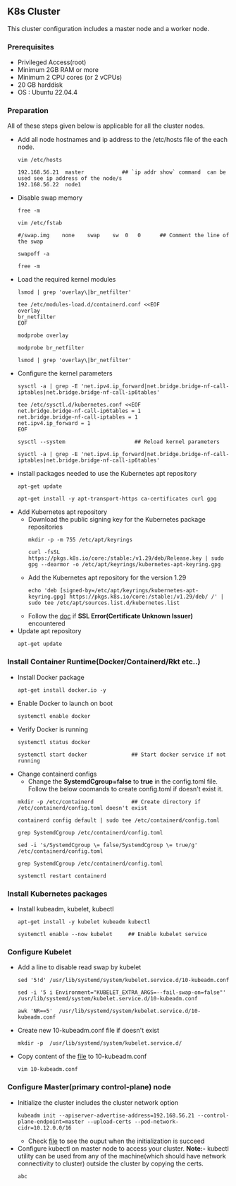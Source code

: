 ## K8s Cluster
This cluster configuration includes a master node and a worker node.
### Prerequisites
- Privileged Access(root)
- Minimum 2GB RAM or more
- Minimum 2 CPU cores (or 2 vCPUs)
- 20 GB harddisk
- OS : Ubuntu 22.04.4
### Preparation
All of these steps given below is applicable for all the cluster nodes.
- Add all node hostnames and ip address to the /etc/hosts file of the each node.
  ```
  vim /etc/hosts
  ```
  ```
  192.168.56.21  master            ## `ip addr show` command  can be used see ip address of the node/s
  192.168.56.22  node1
  ```
- Disable swap memory
  ```
  free -m
  ```
  ```
  vim /etc/fstab                     
  ```
  ```
  #/swap.img	none	swap	sw	0	0      ## Comment the line of the swap
  ```
  ```
  swapoff -a
  ```
  ```
  free -m
  ```
- Load the required kernel modules
  ```
  lsmod | grep 'overlay\|br_netfilter'
  ```
  ```
  tee /etc/modules-load.d/containerd.conf <<EOF
  overlay
  br_netfilter
  EOF
  ```
  ```
  modprobe overlay
  ```
  ```
  modprobe br_netfilter
  ```
  ```
  lsmod | grep 'overlay\|br_netfilter'
  ```
- Configure the kernel parameters
  ```
  sysctl -a | grep -E 'net.ipv4.ip_forward|net.bridge.bridge-nf-call-iptables|net.bridge.bridge-nf-call-ip6tables'
  ```
  ```
  tee /etc/sysctl.d/kubernetes.conf <<EOF
  net.bridge.bridge-nf-call-ip6tables = 1
  net.bridge.bridge-nf-call-iptables = 1
  net.ipv4.ip_forward = 1
  EOF
  ```
  ```
  sysctl --system                      ## Reload kernel parameters
  ```
  ```
  sysctl -a | grep -E 'net.ipv4.ip_forward|net.bridge.bridge-nf-call-iptables|net.bridge.bridge-nf-call-ip6tables'
  ```
- install packages needed to use the Kubernetes apt repository
  ```
  apt-get update
  ```
  ```
  apt-get install -y apt-transport-https ca-certificates curl gpg
  ```
- Add Kubernetes apt repository
  - Download the public signing key for the Kubernetes package repositories
    ```
    mkdir -p -m 755 /etc/apt/keyrings
    ```
    ```
    curl -fsSL https://pkgs.k8s.io/core:/stable:/v1.29/deb/Release.key | sudo gpg --dearmor -o /etc/apt/keyrings/kubernetes-apt-keyring.gpg
    ```
  - Add the Kubernetes apt repository for the version 1.29
    ```
    echo 'deb [signed-by=/etc/apt/keyrings/kubernetes-apt-keyring.gpg] https://pkgs.k8s.io/core:/stable:/v1.29/deb/ /' | sudo tee /etc/apt/sources.list.d/kubernetes.list
    ```
  - Follow the [doc](../Troubleshoot/certificate_issuer_is_unknown.md) if **SSL Error(Certificate Unknown Issuer)** encountered
- Update apt repository
  ```
  apt-get update
  ```
### Install Container Runtime(Docker/Containerd/Rkt etc..)
- Install Docker package
  ```
  apt-get install docker.io -y
  ```
- Enable Docker to launch on boot
  ```
  systemctl enable docker
  ```
- Verify Docker is running
  ```
  systemctl status docker
  ```
  ```
  systemctl start docker              ## Start docker service if not running
  ```
- Change containerd configs
  - Change the **SystemdCgroup=false** to **true** in the config.toml file. Follow the below coomands to create config.toml if doesn't exist it.
  ```
  mkdir -p /etc/containerd            ## Create directory if /etc/containerd/config.toml doesn't exist
  ```
  ```
  containerd config default | sudo tee /etc/containerd/config.toml
  ```
  ```
  grep SystemdCgroup /etc/containerd/config.toml
  ```
  ```
  sed -i 's/SystemdCgroup \= false/SystemdCgroup \= true/g' /etc/containerd/config.toml
  ```
  ```
  grep SystemdCgroup /etc/containerd/config.toml
  ```
  ```
  systemctl restart containerd
  ```
### Install Kubernetes packages
- Install kubeadm, kubelet, kubectl
  ```
  apt-get install -y kubelet kubeadm kubectl
  ```
  ```
  systemctl enable --now kubelet     ## Enable kubelet service
  ```
### Configure Kubelet
- Add a line to disable read swap by kubelet
  ```
  sed '5!d' /usr/lib/systemd/system/kubelet.service.d/10-kubeadm.conf
  ```
  ```
  sed -i '5 i Environment="KUBELET_EXTRA_ARGS=--fail-swap-on=false"' /usr/lib/systemd/system/kubelet.service.d/10-kubeadm.conf
  ```
  ```
  awk 'NR==5'  /usr/lib/systemd/system/kubelet.service.d/10-kubeadm.conf
  ```
- Create new 10-kubeadm.conf file if doesn't exist
  ```
  mkdir -p  /usr/lib/systemd/system/kubelet.service.d/
  ```
- Copy content of the [file](./10-kubeadm.conf) to 10-kubeadm.conf
  ```
  vim 10-kubeadm.conf
  ```

### Configure Master(primary control-plane) node
- Initialize the cluster includes the cluster network option
  ```
  kubeadm init --apiserver-advertise-address=192.168.56.21 --control-plane-endpoint=master --upload-certs --pod-network-cidr=10.12.0.0/16
  ```
  - Check [file](./kubeadm_initoutput.md) to see the ouput when the initialization is succeed 
- Configure kubectl on master node to access your cluster. **Note:-** kubectl utility can be used from any of the machine(which should have network connectivity to cluster) outside the cluster by copying the certs.
  ```
  abc
  ```
